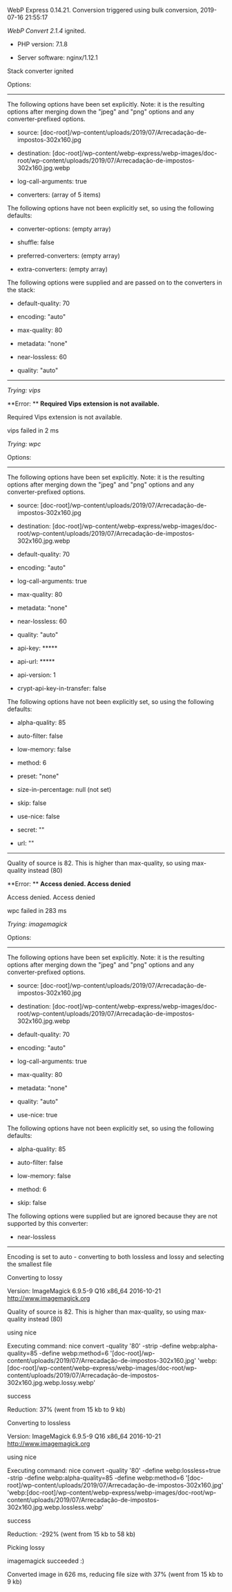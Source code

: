 WebP Express 0.14.21. Conversion triggered using bulk conversion, 2019-07-16 21:55:17

*WebP Convert 2.1.4*  ignited.
- PHP version: 7.1.8
- Server software: nginx/1.12.1

Stack converter ignited

Options:
------------
The following options have been set explicitly. Note: it is the resulting options after merging down the "jpeg" and "png" options and any converter-prefixed options.
- source: [doc-root]/wp-content/uploads/2019/07/Arrecadação-de-impostos-302x160.jpg
- destination: [doc-root]/wp-content/webp-express/webp-images/doc-root/wp-content/uploads/2019/07/Arrecadação-de-impostos-302x160.jpg.webp
- log-call-arguments: true
- converters: (array of 5 items)

The following options have not been explicitly set, so using the following defaults:
- converter-options: (empty array)
- shuffle: false
- preferred-converters: (empty array)
- extra-converters: (empty array)

The following options were supplied and are passed on to the converters in the stack:
- default-quality: 70
- encoding: "auto"
- max-quality: 80
- metadata: "none"
- near-lossless: 60
- quality: "auto"
------------


*Trying: vips* 

**Error: ** **Required Vips extension is not available.** 
Required Vips extension is not available.
vips failed in 2 ms

*Trying: wpc* 

Options:
------------
The following options have been set explicitly. Note: it is the resulting options after merging down the "jpeg" and "png" options and any converter-prefixed options.
- source: [doc-root]/wp-content/uploads/2019/07/Arrecadação-de-impostos-302x160.jpg
- destination: [doc-root]/wp-content/webp-express/webp-images/doc-root/wp-content/uploads/2019/07/Arrecadação-de-impostos-302x160.jpg.webp
- default-quality: 70
- encoding: "auto"
- log-call-arguments: true
- max-quality: 80
- metadata: "none"
- near-lossless: 60
- quality: "auto"
- api-key: *****
- api-url: *****
- api-version: 1
- crypt-api-key-in-transfer: false

The following options have not been explicitly set, so using the following defaults:
- alpha-quality: 85
- auto-filter: false
- low-memory: false
- method: 6
- preset: "none"
- size-in-percentage: null (not set)
- skip: false
- use-nice: false
- secret: ""
- url: ""
------------

Quality of source is 82. This is higher than max-quality, so using max-quality instead (80)

**Error: ** **Access denied. Access denied** 
Access denied. Access denied
wpc failed in 283 ms

*Trying: imagemagick* 

Options:
------------
The following options have been set explicitly. Note: it is the resulting options after merging down the "jpeg" and "png" options and any converter-prefixed options.
- source: [doc-root]/wp-content/uploads/2019/07/Arrecadação-de-impostos-302x160.jpg
- destination: [doc-root]/wp-content/webp-express/webp-images/doc-root/wp-content/uploads/2019/07/Arrecadação-de-impostos-302x160.jpg.webp
- default-quality: 70
- encoding: "auto"
- log-call-arguments: true
- max-quality: 80
- metadata: "none"
- quality: "auto"
- use-nice: true

The following options have not been explicitly set, so using the following defaults:
- alpha-quality: 85
- auto-filter: false
- low-memory: false
- method: 6
- skip: false

The following options were supplied but are ignored because they are not supported by this converter:
- near-lossless
------------

Encoding is set to auto - converting to both lossless and lossy and selecting the smallest file

Converting to lossy
Version: ImageMagick 6.9.5-9 Q16 x86_64 2016-10-21 http://www.imagemagick.org
Quality of source is 82. This is higher than max-quality, so using max-quality instead (80)
using nice
Executing command: nice convert -quality '80' -strip -define webp:alpha-quality=85 -define webp:method=6 '[doc-root]/wp-content/uploads/2019/07/Arrecadação-de-impostos-302x160.jpg' 'webp:[doc-root]/wp-content/webp-express/webp-images/doc-root/wp-content/uploads/2019/07/Arrecadação-de-impostos-302x160.jpg.webp.lossy.webp'
success
Reduction: 37% (went from 15 kb to 9 kb)

Converting to lossless
Version: ImageMagick 6.9.5-9 Q16 x86_64 2016-10-21 http://www.imagemagick.org
using nice
Executing command: nice convert -quality '80' -define webp:lossless=true -strip -define webp:alpha-quality=85 -define webp:method=6 '[doc-root]/wp-content/uploads/2019/07/Arrecadação-de-impostos-302x160.jpg' 'webp:[doc-root]/wp-content/webp-express/webp-images/doc-root/wp-content/uploads/2019/07/Arrecadação-de-impostos-302x160.jpg.webp.lossless.webp'
success
Reduction: -292% (went from 15 kb to 58 kb)

Picking lossy
imagemagick succeeded :)

Converted image in 626 ms, reducing file size with 37% (went from 15 kb to 9 kb)
